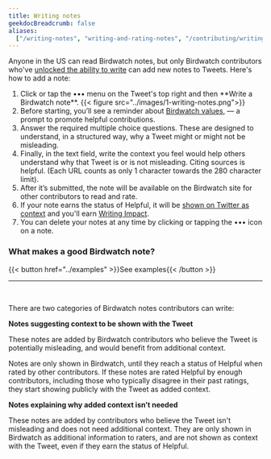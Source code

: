 ```yaml
---
title: Writing notes
geekdocBreadcrumb: false
aliases:
  ["/writing-notes", "writing-and-rating-notes", "/contributing/writing-notes"]
---
```


Anyone in the US can read Birdwatch notes, but only Birdwatch contributors who've [unlocked the ability to write](../writing-ability) can add new notes to Tweets. Here's how to add a note:

1. <div> Click or tap the ••• menu on the Tweet's top right and then **Write a Birdwatch note**.
      {{< figure src="../images/1-writing-notes.png">}}
   </div>

2. <div> Before starting, you’ll see a reminder about <a href="../values">Birdwatch values</a>, — a prompt to promote helpful contributions. </div>

3. <div>Answer the required multiple choice questions. These are designed to understand, in a structured way, why a Tweet might or might not be misleading.</div>

4. <div> Finally, in the text field, write the context you feel would help others understand why that Tweet is or is not misleading. Citing sources is helpful. (Each URL counts as only 1 character towards the 280 character limit). </div>

5. <div>After it’s submitted, the note will be available on the Birdwatch site for other contributors to read and rate. </div>

6. <div> If your note earns the status of Helpful, it will be <a href="../notes-on-twitter/">shown on Twitter as context</a> and you'll earn <a href="../impact">Writing Impact</a>.</div>

7. <div> You can delete your notes at any time by clicking or tapping the ••• icon on a note. </div>

<div class="info-box">

### What makes a good Birdwatch note?

{{< button href="../examples" >}}See examples{{< /button >}}

</div>
<hr>
<br>

There are two categories of Birdwatch notes contributors can write:

**Notes suggesting context to be shown with the Tweet**

These notes are added by Birdwatch contributors who believe the Tweet is potentially misleading, and would benefit from additional context.

Notes are only shown in Birdwatch, until they reach a status of Helpful when rated by other contributors. If these notes are rated Helpful by enough contributors, including those who typically disagree in their past ratings, they start showing publicly with the Tweet as added context.

**Notes explaining why added context isn’t needed**

These notes are added by contributors who believe the Tweet isn't misleading and does not need additional context. They are only shown in Birdwatch as additional information to raters, and are not shown as context with the Tweet, even if they earn the status of Helpful.
